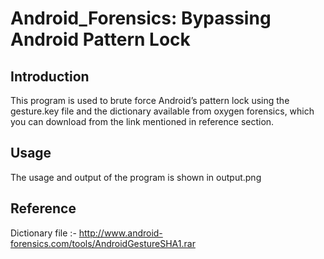 Android_Forensics: Bypassing Android Pattern Lock
=================================================

Introduction
------------

This program is used to brute force Android’s pattern lock using the gesture.key file and the dictionary available from oxygen forensics, which you can download from the link mentioned in reference section.

Usage
-----

The usage and output of the program is shown in output.png

Reference
---------

Dictionary file :- http://www.android-forensics.com/tools/AndroidGestureSHA1.rar
